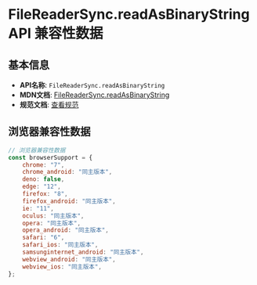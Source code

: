 # FileReaderSync.readAsBinaryString API 兼容性数据

## 基本信息

- **API名称**: `FileReaderSync.readAsBinaryString`
- **MDN文档**: [FileReaderSync.readAsBinaryString](https://developer.mozilla.org/docs/Web/API/FileReaderSync/readAsBinaryString)
- **规范文档**: [查看规范](https://w3c.github.io/FileAPI/#readAsBinaryStringSyncSection)

## 浏览器兼容性数据

```javascript
// 浏览器兼容性数据
const browserSupport = {
    chrome: "7",
    chrome_android: "同主版本",
    deno: false,
    edge: "12",
    firefox: "8",
    firefox_android: "同主版本",
    ie: "11",
    oculus: "同主版本",
    opera: "同主版本",
    opera_android: "同主版本",
    safari: "6",
    safari_ios: "同主版本",
    samsunginternet_android: "同主版本",
    webview_android: "同主版本",
    webview_ios: "同主版本",
};

```

